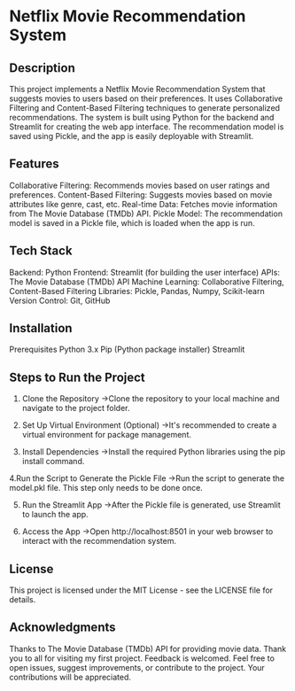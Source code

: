 # Netflix Movie Recommendation System

## Description
 This project implements a Netflix Movie Recommendation System that suggests movies to users based on their preferences. It uses Collaborative Filtering and Content-Based Filtering techniques to generate personalized recommendations. The system is built using Python for the backend and Streamlit for creating the web app interface. The recommendation model is saved using Pickle, and the app is easily deployable with Streamlit.

## Features
 Collaborative Filtering: Recommends movies based on user ratings and preferences.
 Content-Based Filtering: Suggests movies based on movie attributes like genre, cast, etc.
 Real-time Data: Fetches movie information from The Movie Database (TMDb) API.
 Pickle Model: The recommendation model is saved in a Pickle file, which is loaded when the app is run.

## Tech Stack
 Backend: Python
 Frontend: Streamlit (for building the user interface)
 APIs: The Movie Database (TMDb) API
 Machine Learning: Collaborative Filtering, Content-Based Filtering
 Libraries: Pickle, Pandas, Numpy, Scikit-learn
 Version Control: Git, GitHub

## Installation
 Prerequisites
 Python 3.x
 Pip (Python package installer)
 Streamlit

## Steps to Run the Project
 1. Clone the Repository
 ->Clone the repository to your local machine and navigate to the project folder.

 2. Set Up Virtual Environment (Optional)
 ->It's recommended to create a virtual environment for package management.

 3. Install Dependencies
 ->Install the required Python libraries using the pip install command.

 4.Run the Script to Generate the Pickle File
 ->Run the script to generate the model.pkl file. This step only needs to be done once.

 5. Run the Streamlit App
 ->After the Pickle file is generated, use Streamlit to launch the app.

 6. Access the App
 ->Open http://localhost:8501 in your web browser to interact with the recommendation system.

## License
 This project is licensed under the MIT License - see the LICENSE file for details.

## Acknowledgments
 Thanks to The Movie Database (TMDb) API for providing movie data.
 Thank you to all for visiting my first project. Feedback is welcomed. Feel free to open issues, suggest improvements, or contribute to the project. Your 
contributions will be appreciated.

